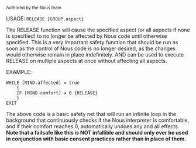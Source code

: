 <sub>Authored by the Nous team</sub>

USAGE: `RELEASE [GROUP.aspect]`

The RELEASE function will cause the specified aspect (or all aspects if none is specified) to no longer be affected by Nous code until otherwise specified. This is a very important safety function that should be run as soon as the control of Nous code is no longer desired, as the changes would otherwise remain in place indefinitely. AND can be used to execute RELEASE on multiple aspects at once without affecting all aspects.

EXAMPLE:
```
WHILE [MIND.affected] = true
	{
	IF [MIND.comfort] = 0 {RELEASE}
	}
EXIT
```

The above code is a basic safety net that will run an infinite loop in the background that continuously checks if the Nous interpreter is comfortable, and if their comfort reaches 0, automatically undoes any and all effects. **Note that a failsafe like this is NOT infallible and should only ever be used in conjunction with basic consent practices rather than in place of them.**
